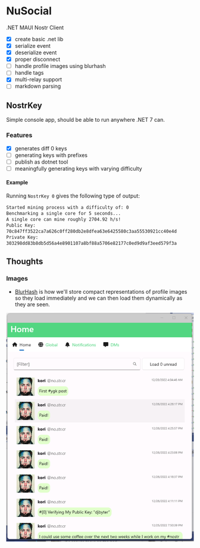 # NuSocial
.NET MAUI Nostr Client

- [x] create basic .net lib
- [x] serialize event
- [x] deserialize event
- [x] proper disconnect
- [ ] handle profile images using blurhash
- [ ] handle tags
- [x] multi-relay support
- [ ] markdown parsing

## NostrKey

Simple console app, should be able to run anywhere .NET 7 can.

### Features

- [x] generates diff 0 keys
- [ ] generating keys with prefixes
- [ ] publish as dotnet tool
- [ ] meaningfully generating keys with varying difficulty

#### Example

Running `NostrKey 0` gives the following type of output:
```
Started mining process with a difficulty of: 0
Benchmarking a single core for 5 seconds...
A single core can mine roughly 2704.92 h/s!
Public Key: 70c847ff3522ca7a626c0ff280db2e8dfea63e6425580c3aa55530921cc40e4d
Private Key: 303298dd83b8db5d56a4e8901107a8bf88a5706e82177c0ed9d9af3eed579f3a
```

## Thoughts

### Images
- [BlurHash](https://blurha.sh/) is how we'll store compact representations of profile images so they load immediately and we can then load them dynamically as they are seen.

![Current progress](/pic.png "Current progress")
